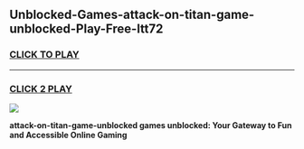 
## Unblocked-Games-attack-on-titan-game-unblocked-Play-Free-ltt72
<h3>
<a href="https://premium76.site?title=attack-on-titan-game-unblocked&ref=22A">CLICK TO PLAY</a></h3>
<hr>

<h3>
<a href="https://premium76.site?title=attack-on-titan-game-unblocked&ref=22A">CLICK 2 PLAY</a>
  
</h3>

<a href="https://premium76.site?title=attack-on-titan-game-unblocked&ref=22A"><img src="https://clearcache.store/games.png"></a>


**attack-on-titan-game-unblocked games unblocked: Your Gateway to Fun and Accessible Online Gaming**
